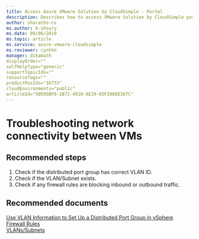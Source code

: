 ```yaml
--- 
title: Access Azure VMware Solution by CloudSimple - Portal 
description: Describes how to access VMware Solution by CloudSimple portal from Azure portal
author: sharaths-cs 
ms.author: b-shsury 
ms.date: 09/06/2019 
ms.topic: article 
ms.service: azure-vmware-cloudsimple 
ms.reviewer: cynthn 
manager: dikamath
displayOrder=""
selfHelpType="generic"
supportTopicIds=""
resourceTags=""
productPesIds="16733"
cloudEnvironments="public"
articleId="50595BF8-2B72-4910-AE39-65F3988E387C"
---
```


# Troubleshooting network connectivity between VMs 

## **Recommended steps**

1. Check if the distributed port group has correct VLAN ID. <br>
2. Check if the VLAN/Subnet exists. <br>
3. Check if any firewall rules are blocking inbound or outbound traffic. <br>

## **Recommended documents**

[Use VLAN Information to Set Up a Distributed Port Group in vSphere](https://docs.cloudsimple.com/csportal/network/vlansubnet/#use-vlan-information-to-set-up-a-distributed-port-group-in-vsphere)<br>
[Firewall Rules](https://docs.cloudsimple.com/csportal/network/firewall/#firewall-rules)<br>
[VLANs/Subnets](https://docs.cloudsimple.com/csportal/network/vlansubnet/)